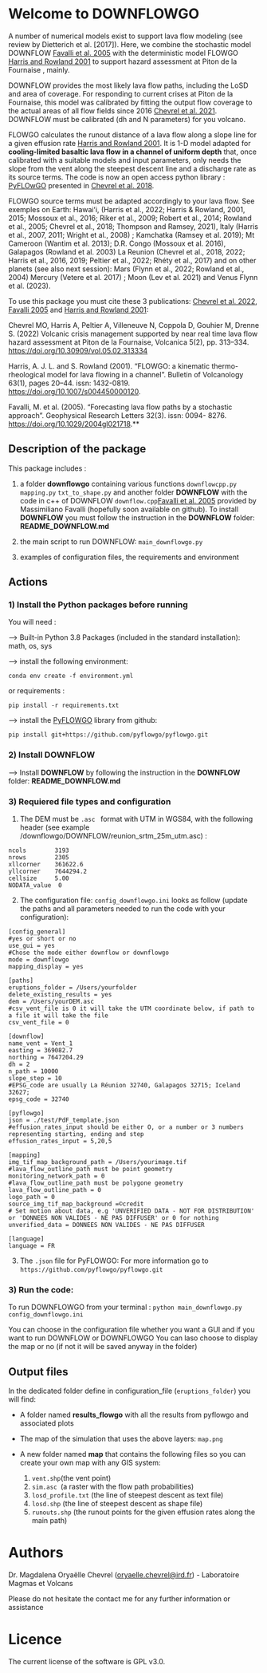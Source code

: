  # Welcome to DOWNFLOWGO

A number of numerical models exist to support lava flow modeling (see review by Dietterich et al. [2017]). 
Here, we combine the stochastic model DOWNFLOW [Favalli et al. 2005](https://doi.org/10.1029/2004gl021718) with the deterministic model FLOWGO [Harris and Rowland 2001](https://doi.org/10.1007/s004450000120) to support hazard assessment at Piton de la Fournaise , mainly.

DOWNFLOW provides the most likely lava flow paths, including the LoSD and area of coverage. 
For responding to current crises at Piton de la Fournaise, this model was calibrated by fitting the output flow coverage 
to the actual areas of all flow fields since 2016 [Chevrel et al. 2021](https://doi.org/10.5194/nhess-21-2355-2021). DOWNFLOW must be calibrated (dh and N parameters) for you volcano.

FLOWGO calculates the runout distance of a lava flow along a slope line for a given effusion rate [Harris and Rowland 2001](https://doi.org/10.1007/s004450000120). 
It is 1-D model adapted for **cooling-limited basaltic lava flow in a channel of uniform depth** that, once calibrated with a suitable models and input parameters, 
only needs the slope from the vent along the steepest descent line and a discharge rate as its source terms.
The code is now an open access python library : [PyFLOwGO](https://github.com/pyflowgo/pyflowgo.git) presented in [Chevrel et al. 2018](https://doi.org/10.1016/j.cageo.2017.11.009). 

FLOWGO source terms must be adapted accordingly to your lava flow. 
See exemples on Earth: Hawaiʻi, (Harris et al., 2022; Harris & Rowland, 2001, 2015; Mossoux et al., 2016; Riker et al., 2009; Robert et al., 2014; Rowland et al., 2005; Chevrel et al., 2018; Thompson and Ramsey, 2021), 
Italy (Harris et al., 2007, 2011; Wright et al., 2008) ; Kamchatka (Ramsey et al. 2019); Mt Cameroon (Wantim et al. 2013); D.R. Congo (Mossoux et al. 2016), Galapagos (Rowland et al. 2003) 
La Reunion  (Chevrel et al., 2018, 2022; Harris et al., 2016, 2019; Peltier et al., 2022; Rhéty et al., 2017) 
and on other planets (see also next session): Mars (Flynn et al., 2022; Rowland et al., 2004) Mercury (Vetere et al. 2017) ; 
Moon (Lev et al. 2021) and Venus Flynn et al. (2023). 

To use this package you must cite these 3 publications: [Chevrel et al. 2022](https://doi.org/10.30909/vol.05.02.313334), [Favalli 2005](https://doi.org/10.1029/2004gl021718) and [Harris and Rowland 2001](https://doi.org/10.1007/s004450000120):

Chevrel MO, Harris A, Peltier A, Villeneuve N, Coppola D, Gouhier M, Drenne S. (2022) 
Volcanic crisis management supported by near real time lava flow hazard assessment at Piton de la Fournaise, 
Volcanica 5(2), pp. 313–334. https://doi.org/10.30909/vol.05.02.313334

Harris, A. J. L. and S. Rowland (2001). “FLOWGO: a kinematic thermo-rheological model for lava flowing in a channel”. 
Bulletin of Volcanology 63(1), pages 20–44. issn: 1432-0819. https://doi.org/10.1007/s004450000120.

Favalli, M. et al. (2005). “Forecasting lava flow paths by a stochastic approach”. Geophysical Research Letters 32(3). 
issn: 0094- 8276. https://doi.org/10.1029/2004gl021718.**


## Description of the package 
This package includes :

1) a folder **downflowgo** containing various functions ```downflowcpp.py``` ```mapping.py``` ```txt_to_shape.py```
and  another folder **DOWNFLOW** with the code in c++ of DOWNFLOW ```downflow.cpp```[Favalli et al. 2005](https://doi.org/10.1029/2004gl021718) 
provided by Massimiliano Favalli (hopefully soon available on github). To install **DOWNFLOW** you must follow the instruction in the **DOWNFLOW** folder: **README_DOWNFLOW.md** 


2) the main script to run DOWNFLOW: ``` main_downflowgo.py   ```   

3) examples of configuration files, the requirements and environment

## Actions

### 1) Install the Python packages before running

You will need :

--> Built-in Python 3.8 Packages (included in the standard installation): math, os, sys

--> install the following environment:

```conda env create -f environment.yml```

or requirements :

```pip install -r requirements.txt```

--> install the [PyFLOWGO](https://github.com/pyflowgo/pyflowgo.git) library from github:

```pip install git+https://github.com/pyflowgo/pyflowgo.git   ```

### 2) Install **DOWNFLOW**
--> Install **DOWNFLOW** by following the instruction in the **DOWNFLOW** folder: **README_DOWNFLOW.md** 



### 3) Requiered file types and configuration

1) The DEM must be  ```.asc ``` format with UTM in WGS84, with the following header (see example /downflowgo/DOWNFLOW/reunion_srtm_25m_utm.asc) :
```
ncols        3193
nrows        2305
xllcorner    361622.6
yllcorner    7644294.2
cellsize     5.00
NODATA_value  0
 ```

2) The configuration file: ```config_downflowgo.ini``` looks as follow (update the paths and all parameters needed to run the code with your configuration):
```
[config_general]
#yes or short or no
use_gui = yes
#Chose the mode either downflow or downflowgo
mode = downflowgo
mapping_display = yes

[paths]
eruptions_folder = /Users/yourfolder
delete_existing_results = yes
dem = /Users/yourDEM.asc
#csv_vent_file is 0 it will take the UTM coordinate below, if path to a file it will take the file
csv_vent_file = 0

[downflow]
name_vent = Vent_1
easting = 369082.7
northing = 7647204.29
dh = 2
n_path = 10000
slope_step = 10
#EPSG_code are usually La Réunion 32740, Galapagos 32715; Iceland 32627;
epsg_code = 32740

[pyflowgo]
json = ./test/PdF_template.json
#effusion_rates_input should be either O, or a number or 3 numbers representing starting, ending and step
effusion_rates_input = 5,20,5

[mapping]
img_tif_map_background_path = /Users/yourimage.tif
#lava_flow_outline_path must be point geometry
monitoring_network_path = 0
#lava_flow_outline_path must be polygone geometry
lava_flow_outline_path = 0
logo_path = 0
source_img_tif_map_background =©credit
# Set motion about data, e.g 'UNVERIFIED DATA - NOT FOR DISTRIBUTION' or 'DONNEES NON VALIDES - NE PAS DIFFUSER' or 0 for nothing
unverified_data = DONNEES NON VALIDES - NE PAS DIFFUSER

[language]
language = FR

```
3) The ```.json``` file for PyFLOWGO:
For more information go to ```https://github.com/pyflowgo/pyflowgo.git ```

### 3) Run the code:

To run DOWNFLOWGO from your terminal :
 ``` python main_downflowgo.py config_downflowgo.ini ```

You can choose in the configuration file whether you want a GUI and if you want to run DOWNFLOW or DOWNFLOWGO
You can laso choose to display the map or no (if not it will be saved anyway in the folder)

## Output files

In the dedicated folder define in configuration_file (```eruptions_folder```) you will find:
* A folder named **results_flowgo** with all the results from pyflowgo and associated plots
* The map of the simulation that uses the above layers: ```map.png```
* A new folder named **map** that contains the following files so you can create your own map with any GIS system:

  1) ```vent.shp```(the vent point)
  2) ```sim.asc ```(a raster with the flow path probabilities)
  3) ```losd_profile.txt``` (the line of steepest descent as text file)
  4) ```losd.shp``` (the line of steepest descent as shape file)
  5) ```runouts.shp``` (the runout points for the given effusion rates along the main path)

    
#  Authors
 Dr. Magdalena Oryaëlle Chevrel (oryaelle.chevrel@ird.fr) - Laboratoire Magmas et Volcans

Please do not hesitate the contact me for any further information or assistance

# Licence
The current license of the software is GPL v3.0.